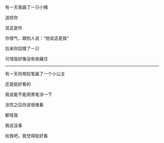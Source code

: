 有一天我画了一只小猪

送给你

说这是你

你很气，跟别人说：”他说这是我“



后来你回赠了一只

可惜我好像没有收藏住

---

有一天你用铅笔画了一个小公主

还是挺好看的



我说能不能用黑笔涂一下

涂完之后你说很难看

都怪我



我说没事

给我吧，我觉得挺好看